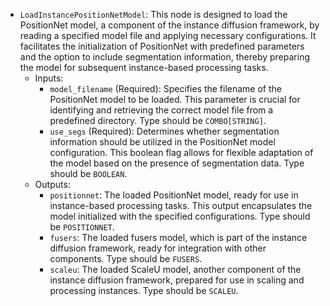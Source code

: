 - `LoadInstancePositionNetModel`: This node is designed to load the PositionNet model, a component of the instance diffusion framework, by reading a specified model file and applying necessary configurations. It facilitates the initialization of PositionNet with predefined parameters and the option to include segmentation information, thereby preparing the model for subsequent instance-based processing tasks.
    - Inputs:
        - `model_filename` (Required): Specifies the filename of the PositionNet model to be loaded. This parameter is crucial for identifying and retrieving the correct model file from a predefined directory. Type should be `COMBO[STRING]`.
        - `use_segs` (Required): Determines whether segmentation information should be utilized in the PositionNet model configuration. This boolean flag allows for flexible adaptation of the model based on the presence of segmentation data. Type should be `BOOLEAN`.
    - Outputs:
        - `positionnet`: The loaded PositionNet model, ready for use in instance-based processing tasks. This output encapsulates the model initialized with the specified configurations. Type should be `POSITIONNET`.
        - `fusers`: The loaded fusers model, which is part of the instance diffusion framework, ready for integration with other components. Type should be `FUSERS`.
        - `scaleu`: The loaded ScaleU model, another component of the instance diffusion framework, prepared for use in scaling and processing instances. Type should be `SCALEU`.
